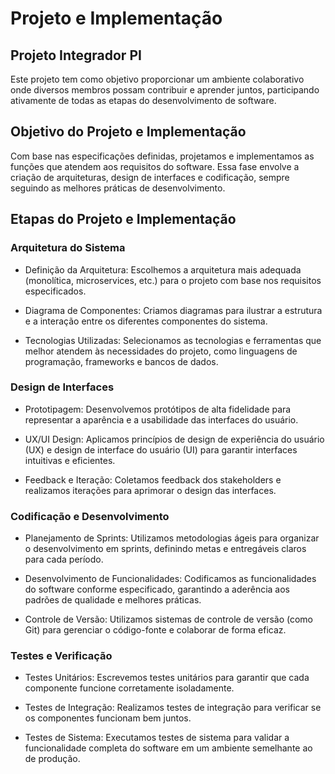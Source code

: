 # Projeto e Implementação
## Projeto Integrador PI

Este projeto tem como objetivo proporcionar um ambiente colaborativo onde diversos membros possam contribuir e aprender 
juntos, participando ativamente de todas as etapas do desenvolvimento de software.

## Objetivo do Projeto e Implementação

Com base nas especificações definidas, projetamos e implementamos as funções que atendem aos requisitos do software. 
Essa fase envolve a criação de arquiteturas, design de interfaces e codificação, sempre seguindo as melhores práticas 
de desenvolvimento.

## Etapas do Projeto e Implementação

### Arquitetura do Sistema

* Definição da Arquitetura: Escolhemos a arquitetura mais adequada (monolítica, microservices, etc.) 
para o projeto com base nos requisitos especificados.


* Diagrama de Componentes: Criamos diagramas para ilustrar a estrutura e a interação entre os diferentes componentes do sistema.


* Tecnologias Utilizadas: Selecionamos as tecnologias e ferramentas que melhor atendem às necessidades do projeto, como 
linguagens de programação, frameworks e bancos de dados.

### Design de Interfaces

* Prototipagem: Desenvolvemos protótipos de alta fidelidade para representar a aparência e a usabilidade das interfaces do usuário.


* UX/UI Design: Aplicamos princípios de design de experiência do usuário (UX) e design de interface do usuário (UI) 
para garantir interfaces intuitivas e eficientes.


* Feedback e Iteração: Coletamos feedback dos stakeholders e realizamos iterações para aprimorar o design das interfaces.

### Codificação e Desenvolvimento

* Planejamento de Sprints: Utilizamos metodologias ágeis para organizar o desenvolvimento em sprints, 
definindo metas e entregáveis claros para cada período.


* Desenvolvimento de Funcionalidades: Codificamos as funcionalidades do software conforme especificado, garantindo a 
aderência aos padrões de qualidade e melhores práticas.


* Controle de Versão: Utilizamos sistemas de controle de versão (como Git) para gerenciar o código-fonte e colaborar de forma eficaz.

### Testes e Verificação

* Testes Unitários: Escrevemos testes unitários para garantir que cada componente funcione corretamente isoladamente.


* Testes de Integração: Realizamos testes de integração para verificar se os componentes funcionam bem juntos.


* Testes de Sistema: Executamos testes de sistema para validar a funcionalidade completa do software em um ambiente 
semelhante ao de produção.